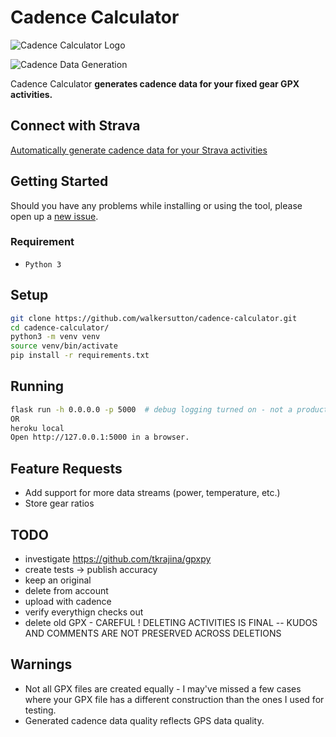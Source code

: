 # Cadence Calculator

![Cadence Calculator Logo](https://i.imgur.com/XCdXTfzt.jpg)

<!-- **Read more about this project [here](https://walkercsutton.com/projects/cadence-calculator/todo).** -->

![Cadence Data Generation](https://i.imgur.com/ThHWdmr.gif)

Cadence Calculator **generates cadence data for your fixed gear GPX activities.**

## Connect with Strava
[Automatically generate cadence data for your Strava activities](https://cadecalc.app)

## Getting Started
Should you have any problems while installing or using the tool, please open up a [new issue](https://github.com/walkersutton/cadence-calculator/issues).

### Requirement
* `Python 3`

## Setup
```sh
git clone https://github.com/walkersutton/cadence-calculator.git
cd cadence-calculator/
python3 -m venv venv
source venv/bin/activate
pip install -r requirements.txt
```

## Running
```sh
flask run -h 0.0.0.0 -p 5000  # debug logging turned on - not a production server
OR
heroku local
Open http://127.0.0.1:5000 in a browser.
```

## Feature Requests
* Add support for more data streams (power, temperature, etc.)
* Store gear ratios

## TODO
* investigate https://github.com/tkrajina/gpxpy
* create tests -> publish accuracy
* keep an original
* delete from account
* upload with cadence
* verify everythign checks out
* delete old GPX - CAREFUL ! DELETING ACTIVITIES IS FINAL -- KUDOS AND COMMENTS ARE NOT PRESERVED ACROSS DELETIONS

## Warnings
* Not all GPX files are created equally - I may've missed a few cases where your GPX file has a different construction than the ones I used for testing.
* Generated cadence data quality reflects GPS data quality.

<!-- 
running with db
i removed an instances/ folder in root with a sql file file
$ flask init-db
$ flask run

$ pip install '.[test]'
$ pytest

Run with coverage report::

$ coverage run -m pytest
$ coverage report
$ coverage html  # open htmlcov/index.html in a browser -->